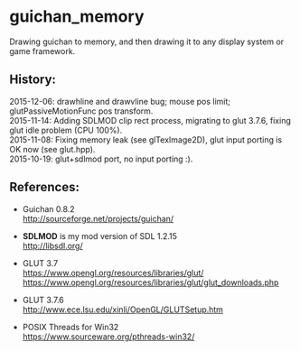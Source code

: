 # guichan_memory
Drawing guichan to memory, and then drawing it to any display system or game framework.

## History:  
2015-12-06: drawhline and drawvline bug; mouse pos limit; glutPassiveMotionFunc pos transform.  
2015-11-14: Adding SDLMOD clip rect process, migrating to glut 3.7.6, fixing glut idle problem (CPU 100%).  
2015-11-08: Fixing memory leak (see glTexImage2D), glut input porting is OK now (see glut.hpp).  
2015-10-19: glut+sdlmod port, no input porting :).  

## References:  
* Guichan 0.8.2  
http://sourceforge.net/projects/guichan/  

* **SDLMOD** is my mod version of SDL 1.2.15  
http://libsdl.org/  

* GLUT 3.7  
https://www.opengl.org/resources/libraries/glut/  
https://www.opengl.org/resources/libraries/glut/glut_downloads.php  

* GLUT 3.7.6  
http://www.ece.lsu.edu/xinli/OpenGL/GLUTSetup.htm  

* POSIX Threads for Win32   
https://www.sourceware.org/pthreads-win32/  
